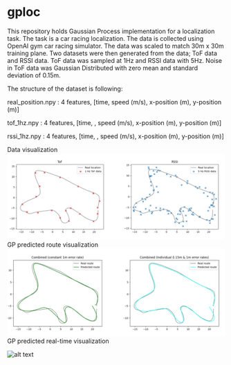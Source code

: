 # gploc

This repository holds Gaussian Process implementation for a localization task. The task is a car racing localization. The data is collected using OpenAI gym car racing simulator. The data was scaled to match 30m x 30m training plane. Two datasets were then generated from the data; ToF data and RSSI data. ToF data was sampled at 1Hz and RSSI data with 5Hz. Noise in ToF data was Gaussian Distributed with zero mean and standard deviation of 0.15m.

The structure of the dataset is following:

real_position.npy : 4 features, [time, speed (m/s), x-position (m), y-position (m)]

tof_1hz.npy : 4 features, [time, , speed (m/s), x-position (m), y-position (m)]

rssi_1hz.npy : 4 features, [time, , speed (m/s), x-position (m), y-position (m)]


Data visualization
![alt text](datavisual.png)
GP predicted route visualization
![alt text](routevisual.png)
GP predicted real-time visualization

![alt text](locanimation.gif)
